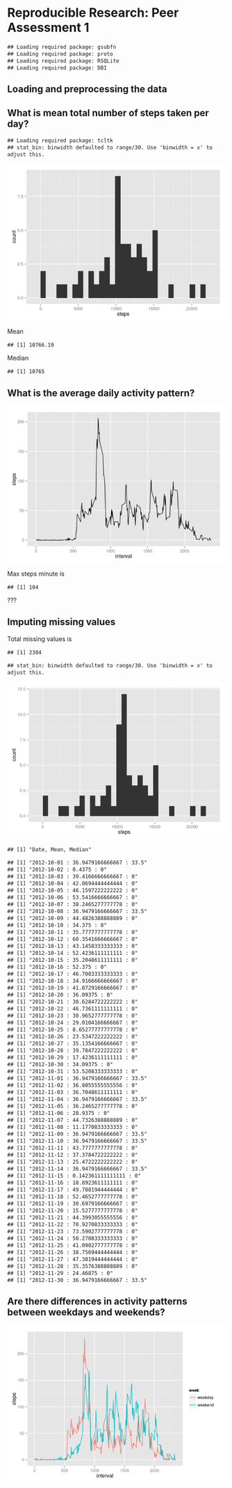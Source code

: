 # Reproducible Research: Peer Assessment 1


```
## Loading required package: gsubfn
## Loading required package: proto
## Loading required package: RSQLite
## Loading required package: DBI
```

## Loading and preprocessing the data


## What is mean total number of steps taken per day?

```
## Loading required package: tcltk
## stat_bin: binwidth defaulted to range/30. Use 'binwidth = x' to adjust this.
```

![](PA1_template_files/figure-html/unnamed-chunk-3-1.png) 

Mean

```
## [1] 10766.19
```

Median

```
## [1] 10765
```

## What is the average daily activity pattern?
![](PA1_template_files/figure-html/unnamed-chunk-6-1.png) 

Max steps minute is

```
## [1] 104
```

???
## Imputing missing values
Total missing values is

```
## [1] 2304
```


```
## stat_bin: binwidth defaulted to range/30. Use 'binwidth = x' to adjust this.
```

![](PA1_template_files/figure-html/unnamed-chunk-9-1.png) 

```
## [1] "Date, Mean, Median"
```

```
## [1] "2012-10-01 : 36.9479166666667 : 33.5"
## [1] "2012-10-02 : 0.4375 : 0"
## [1] "2012-10-03 : 39.4166666666667 : 0"
## [1] "2012-10-04 : 42.0694444444444 : 0"
## [1] "2012-10-05 : 46.1597222222222 : 0"
## [1] "2012-10-06 : 53.5416666666667 : 0"
## [1] "2012-10-07 : 38.2465277777778 : 0"
## [1] "2012-10-08 : 36.9479166666667 : 33.5"
## [1] "2012-10-09 : 44.4826388888889 : 0"
## [1] "2012-10-10 : 34.375 : 0"
## [1] "2012-10-11 : 35.7777777777778 : 0"
## [1] "2012-10-12 : 60.3541666666667 : 0"
## [1] "2012-10-13 : 43.1458333333333 : 0"
## [1] "2012-10-14 : 52.4236111111111 : 0"
## [1] "2012-10-15 : 35.2048611111111 : 0"
## [1] "2012-10-16 : 52.375 : 0"
## [1] "2012-10-17 : 46.7083333333333 : 0"
## [1] "2012-10-18 : 34.9166666666667 : 0"
## [1] "2012-10-19 : 41.0729166666667 : 0"
## [1] "2012-10-20 : 36.09375 : 0"
## [1] "2012-10-21 : 30.6284722222222 : 0"
## [1] "2012-10-22 : 46.7361111111111 : 0"
## [1] "2012-10-23 : 30.9652777777778 : 0"
## [1] "2012-10-24 : 29.0104166666667 : 0"
## [1] "2012-10-25 : 8.65277777777778 : 0"
## [1] "2012-10-26 : 23.5347222222222 : 0"
## [1] "2012-10-27 : 35.1354166666667 : 0"
## [1] "2012-10-28 : 39.7847222222222 : 0"
## [1] "2012-10-29 : 17.4236111111111 : 0"
## [1] "2012-10-30 : 34.09375 : 0"
## [1] "2012-10-31 : 53.5208333333333 : 0"
## [1] "2012-11-01 : 36.9479166666667 : 33.5"
## [1] "2012-11-02 : 36.8055555555556 : 0"
## [1] "2012-11-03 : 36.7048611111111 : 0"
## [1] "2012-11-04 : 36.9479166666667 : 33.5"
## [1] "2012-11-05 : 36.2465277777778 : 0"
## [1] "2012-11-06 : 28.9375 : 0"
## [1] "2012-11-07 : 44.7326388888889 : 0"
## [1] "2012-11-08 : 11.1770833333333 : 0"
## [1] "2012-11-09 : 36.9479166666667 : 33.5"
## [1] "2012-11-10 : 36.9479166666667 : 33.5"
## [1] "2012-11-11 : 43.7777777777778 : 0"
## [1] "2012-11-12 : 37.3784722222222 : 0"
## [1] "2012-11-13 : 25.4722222222222 : 0"
## [1] "2012-11-14 : 36.9479166666667 : 33.5"
## [1] "2012-11-15 : 0.142361111111111 : 0"
## [1] "2012-11-16 : 18.8923611111111 : 0"
## [1] "2012-11-17 : 49.7881944444444 : 0"
## [1] "2012-11-18 : 52.4652777777778 : 0"
## [1] "2012-11-19 : 30.6979166666667 : 0"
## [1] "2012-11-20 : 15.5277777777778 : 0"
## [1] "2012-11-21 : 44.3993055555556 : 0"
## [1] "2012-11-22 : 70.9270833333333 : 0"
## [1] "2012-11-23 : 73.5902777777778 : 0"
## [1] "2012-11-24 : 50.2708333333333 : 0"
## [1] "2012-11-25 : 41.0902777777778 : 0"
## [1] "2012-11-26 : 38.7569444444444 : 0"
## [1] "2012-11-27 : 47.3819444444444 : 0"
## [1] "2012-11-28 : 35.3576388888889 : 0"
## [1] "2012-11-29 : 24.46875 : 0"
## [1] "2012-11-30 : 36.9479166666667 : 33.5"
```

## Are there differences in activity patterns between weekdays and weekends?

![](PA1_template_files/figure-html/unnamed-chunk-10-1.png) 

